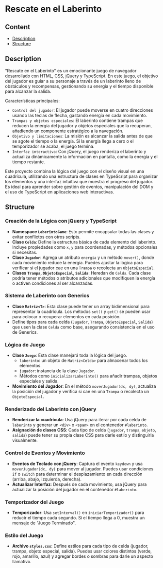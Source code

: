 # Rescate en el Laberinto

## Content
- [Description](#description)
- [Structure](#structure)

## Description
"Rescate en el Laberinto" es un emocionante juego de navegador desarrollado con HTML, CSS, jQuery y TypeScript. En este juego, el objetivo del jugador es guiar a su personaje a través de un laberinto lleno de obstáculos y recompensas, gestionando su energía y el tiempo disponible para alcanzar la salida.

Características principales:

- `Control del jugador`: El jugador puede moverse en cuatro direcciones usando las teclas de flecha, gastando energía en cada movimiento.
- `Trampas y objetos especiales`: El laberinto contiene trampas que reducen la energía del jugador y objetos especiales que la recuperan, añadiendo un componente estratégico a la navegación.
- `Objetivo y limitaciones`: La misión es alcanzar la salida antes de que se agote el tiempo o la energía. Si la energía llega a cero o el temporizador se acaba, el juego termina.
- `Interfaz interactiva`: Con jQuery, el juego renderiza el laberinto y actualiza dinámicamente la información en pantalla, como la energía y el tiempo restante.

Este proyecto combina la lógica del juego con el diseño visual en una cuadrícula, utilizando una estructura de clases en TypeScript para organizar los elementos y una interfaz intuitiva que muestra el progreso del jugador. Es ideal para aprender sobre gestión de eventos, manipulación del DOM y el uso de TypeScript en aplicaciones web interactivas.

## Structure

### Creación de la Lógica con jQuery y TypeScript
   - **Namespace `LaberintoGame`**: Esto permite encapsular todas las clases y evitar conflictos con otros scripts.
   - **Clase `Celda`**: Define la estructura básica de cada elemento del laberinto. Incluye propiedades como `x`, `y` para coordenadas, y métodos opcionales si necesitas.
   - **Clase `Jugador`**: Agrega un atributo `energia` y un método `mover()`, donde cada movimiento reduce la energía. Puedes ajustar la lógica para verificar si el jugador cae en una `Trampa` o recolecta un `ObjetoEspecial`.
   - **Clases `Trampa`, `ObjetoEspecial`, `Salida`**: Heredan de `Celda`. Cada clase podría tener métodos o atributos adicionales que modifiquen la energía o activen condiciones al ser alcanzadas.

### Sistema de Laberinto con Generics
   - **Clase `Matriz<T>`**: Esta clase puede tener un array bidimensional para representar la cuadrícula. Los métodos `set()` y `get()` se pueden usar para colocar o recuperar elementos en cada posición.
   - Define tipos para cada celda (`Jugador`, `Trampa`, `ObjetoEspecial`, `Salida`) que usen la clase `Celda` como base, asegurando consistencia en el uso de Generics.

### Lógica de Juego
   - **Clase `Juego`**: Esta clase manejará toda la lógica del juego.
     - `laberinto`: un objeto de `Matriz<Celda>` para almacenar todos los elementos.
     - `jugador`: instancia de la clase `Jugador`.
     - Métodos como `inicializarLaberinto()` para añadir trampas, objetos especiales y salida.
   - **Movimiento del Jugador**: En el método `moverJugador(dx, dy)`, actualiza la posición del jugador y verifica si cae en una `Trampa` o recolecta un `ObjetoEspecial`.

### Renderizado del Laberinto con jQuery
   - **Renderizar la cuadrícula**: Usa jQuery para iterar por cada celda de `laberinto` y generar un `<div>` o `<span>` en el contenedor `#laberinto`. 
   - **Asignación de clases CSS**: Cada tipo de celda (`jugador`, `trampa`, `objeto`, `salida`) puede tener su propia clase CSS para darle estilo y distinguirla visualmente.

### Control de Eventos y Movimiento
   - **Eventos de Teclado con jQuery**: Captura el evento `keydown` y usa `moverJugador(dx, dy)` para mover al jugador. Puedes usar condiciones `if` o `switch` para determinar el desplazamiento en cada dirección (arriba, abajo, izquierda, derecha).
   - **Actualizar Interfaz**: Después de cada movimiento, usa jQuery para actualizar la posición del jugador en el contenedor `#laberinto`.

### Temporizador del Juego
   - **Temporizador**: Usa `setInterval()` en `iniciarTemporizador()` para reducir el tiempo cada segundo. Si el tiempo llega a 0, muestra un mensaje de "Juego Terminado".

### Estilo del Juego
   - **Archivo `styles.css`**: Define estilos para cada tipo de celda (jugador, trampa, objeto especial, salida). Puedes usar colores distintos (verde, rojo, amarillo, azul) y agregar bordes o sombras para darle un aspecto llamativo.